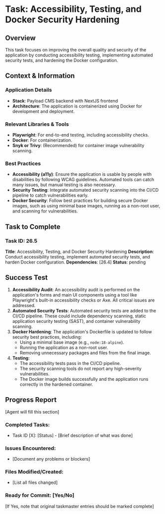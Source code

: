 # Task: Accessibility, Testing, and Docker Security Hardening

## Overview
This task focuses on improving the overall quality and security of the application by conducting accessibility testing, implementing automated security tests, and hardening the Docker configuration.

## Context & Information
### Application Details
- **Stack**: Payload CMS backend with NextJS frontend
- **Architecture**: The application is containerized using Docker for development and deployment.

### Relevant Libraries & Tools
- **Playwright**: For end-to-end testing, including accessibility checks.
- **Docker**: For containerization.
- **Snyk or Trivy**: (Recommended) for container image vulnerability scanning.

### Best Practices
- **Accessibility (a11y)**: Ensure the application is usable by people with disabilities by following WCAG guidelines. Automated tools can catch many issues, but manual testing is also necessary.
- **Security Testing**: Integrate automated security scanning into the CI/CD pipeline to catch vulnerabilities early.
- **Docker Security**: Follow best practices for building secure Docker images, such as using minimal base images, running as a non-root user, and scanning for vulnerabilities.

## Task to Complete

### Task ID: 26.5
**Title**: Accessibility, Testing, and Docker Security Hardening
**Description**: Conduct accessibility testing, implement automated security tests, and harden Docker configuration.
**Dependencies**: [26.4]
**Status**: pending

## Success Test
1.  **Accessibility Audit**: An accessibility audit is performed on the application's forms and main UI components using a tool like Playwright's built-in accessibility checks or Axe. All critical issues are addressed.
2.  **Automated Security Tests**: Automated security tests are added to the CI/CD pipeline. These could include dependency scanning, static application security testing (SAST), and container vulnerability scanning.
3.  **Docker Hardening**: The application's Dockerfile is updated to follow security best practices, including:
    - Using a minimal base image (e.g., `node:18-alpine`).
    - Running the application as a non-root user.
    - Removing unnecessary packages and files from the final image.
4.  **Testing**:
    - The accessibility tests pass in the CI/CD pipeline.
    - The security scanning tools do not report any high-severity vulnerabilities.
    - The Docker image builds successfully and the application runs correctly in the hardened container.

## Progress Report
[Agent will fill this section]

### Completed Tasks:
- Task ID [X]: [Status] - [Brief description of what was done]

### Issues Encountered:
- [Document any problems or blockers]

### Files Modified/Created:
- [List all files changed]

### Ready for Commit: [Yes/No]
[If Yes, note that original taskmaster entries should be marked complete]
